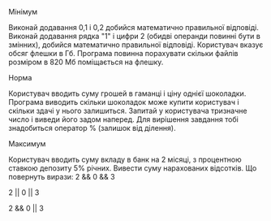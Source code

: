 Мінімум

Виконай додавання 0,1 і 0,2 добийся математично правильної відповіді.
Виконай додавання рядка "1" і цифри 2 (обидві операнди повинні бути в змінних), добийся математично правильної відповіді.
Користувач вказує обсяг флешки в Гб. Програма повинна порахувати скільки файлів розміром в 820 Мб поміщається на флешку.

Норма

Користувач вводить суму грошей в гаманці і ціну однієї шоколадки. Програма виводить скільки шоколадок може купити користувач і скільки здачі у нього залишиться.
Запитай у користувача тризначне число і виведи його задом наперед. Для вирішення завдання тобі знадобиться оператор % (залишок від ділення).

Максимум

Користувач вводить суму вкладу в банк на 2 місяці, з процентною ставкою депозиту 5% річних. Вивести суму нарахованих відсотків.
Що повернуть вирази:
 2 && 0 && 3

 2 || 0 || 3

2 && 0 || 3